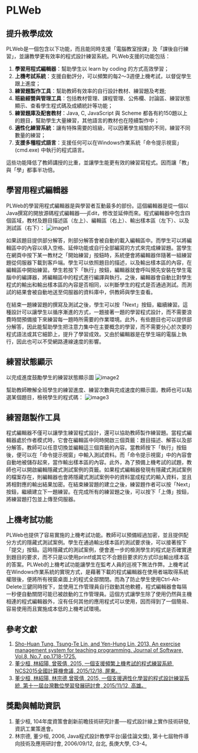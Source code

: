 # PLWeb
## 提升教學成效

PLWeb是一個包含以下功能，而且能同時支援「電腦教室授課」及「課後自行練習」，並讓教學更有效率的程式設計練習系統。PLWeb支援的功能包括：
1. **學習用程式編輯器**：幫助學生以 learn by coding 的方式高效學習； 
2. **上機考試系統**：支援自動評分，可以頻繁的每2～3週便上機考試，以督促學生跟上進度； 
3. **練習題製作工具**：幫助教師有效率的自行設計教材、練習題及考題; 
4. **班級經營與管理工具**：包括教材管理、課程管理、公佈欄、討論區、練習狀態顯示、查看學生程式碼及成績統計等功能； 
5. **練習題庫及配套教材**：Java, C, JavaScript 與 Scheme 都各有約150題以上的題目，幫助學生大量練習，其他語言的教材也在陸續製作中； 
6. **適性化練習系統**：讓有特殊需要的班級，可以因著學生經驗的不同，練習不同數量的練習； 
7. **支援多種程式語言**：支援任何可以在Windows作業系統「命令提示視窗」(cmd.exe) 中執行的程式語言。 

這些功能降低了教師講授的比重，並讓學生能更有效的練習寫程式。因而讓「教」與「學」都事半功倍。

## 學習用程式編輯器
PLWeb的學習用程式編輯器是與學習者互動最多的部份。這個編輯器是從一個以Java撰寫的開放源碼程式編輯器──jEdit，修改並延伸而來。程式編輯器中包含四個區域，教材及題目描述區（左上）、編輯區（右上）、輸出樣本區（左下）、以及測試區（右下）：
![image1](http://help.plweb.org/_media/plweb-editor.png)

如果該題目提供部分解答，則部分解答會被自動的載入編輯區中。而學生可以將編輯區中的內容以填入空格、延伸功能或自行全部編寫的方式來完成練習題。當學生在網頁中按下某一教材之「開始練習」按鈕時，系統便會將編輯器伴隨著一組練習題從伺服器下載到客戶端。學生可以依照題目的描述，以及輸出樣本區的內容，在編輯區中開始練習。學生若按下「執行」按鈕，編輯器就會呼叫預先安裝在學生電腦中的編譯器，將編輯區中的程式進行編譯與執行。之後，編輯器會自動比對學生程式的輸出和輸出樣本區的內容是否相同，以判斷學生的程式是否通過測試。而測試的結果會被自動地送至伺服器的資料庫中，供教師與學生查看。

在結束一題練習題的撰寫及測試之後，學生可以按「Next」按鈕，繼續練習。這種設計可以讓學生以循序漸進的方式，一題接著一題的學習程式設計，而不需要浪費時間預備接下來練習每一題時所需要的作業環境。此外，有些題目也可以提供部分解答，因此能幫助學生把注意力集中在主要概念的學習，而不需要分心於次要的程式語法或其它細節上，提升了學習成效。又由於編輯器是在學生端的電腦上執行，因此也可以不受網路連線速度的影響。

## 練習狀態顯示 

以完成進度鼓勵學生的練習狀態顯示圖
![image2](http://help.plweb.org/_media/progress.png)

幫助教師瞭解全班學生的練習進度、練習次數與完成速度的顯示圖，教師也可以點選某個題目，檢視學生的程式碼：
![image3](http://help.plweb.org/_media/class.png)

## 練習題製作工具

程式編輯器不僅可以讓學生練習程式設計，還可以協助教師製作練習題。當程式編輯器處於作者模式時，它會在編輯區中同時開啟三個頁籤：題目描述、解答以及部分解答。教師可以任意切換並編輯這三個頁籤的內容。當教師按下「執行」按鈕後，便可以在「命令提示視窗」中輸入測試資料。而「命令提示視窗」中的內容會自動地被儲存起來，當作輸出樣本區的內容。此外，為了預備上機考試的試題，教師也可以開啟編輯隱藏式測試案例的頁籤。如果程式編輯器發現有隱藏式測試案例的檔案存在，則編輯器也會將隱藏式測試案例中的資料當成程式的輸入資料，並且將相對應的輸出結果加密。在結束練習題的建立之後，練習題作者可以按「Next」按鈕，繼續建立下一題練習。在完成所有的練習題之後，可以按下「上傳」按鈕，將練習題打包並上傳至伺服器。

## 上機考試功能

PLWeb也提供了容易實施的上機考試功能。教師可以預備經過加密，並且提供配分方式的隱藏式測試案例。學生在通過輸出樣本區的測試要求後，可以接著按下「提交」按鈕。這時隱藏式的測試案例，便會進一步的檢測學生的程式是否確實達到題目的要求，而不只是以使用printf或其它不合題目要求的方式印出輸出樣本區的答案。PLWeb的上機考試功能讓學生在監考人員的巡視下無法作弊。上機考試在Windows作業系統的實現方式，是藉著下載的程式編輯器在使用者端取得系統權限後，便將所有視窗桌面上的程式全部關閉。而為了防止學生使用Ctrl-Alt-Delete三鍵同時按下，並使用工作管理員自行啟動其他軟體，程式編輯器會每隔一秒便自動關閉可能已被啟動的工作管理員。這個方式讓學生除了使用仍然與主機相連的程式編輯器外，沒有任何其他的應用程式可以使用，因而得到了一個簡易、容易使用而且實施成本低的上機考試環境。

## 參考文獻
1. [Sho-Huan Tung, Tsung-Te Lin, and Yen-Hung Lin, 2013, An exercise management system for teaching programming. Journal of Software, Vol.8, No.7, pp.1718-1725.](http://help.plweb.org/_media/9098-23098-1-pb.pdf)
2. [董少桓, 林紹陽, 曾筱倩, 2015, 一個支援頻繁上機考試的程式練習系統, NCS2015全國計算機會議, 2015/12/18, 屏東。](http://help.plweb.org/_media/ncs2015_programming_online_exam.pdf)
3. [董少桓, 林紹陽, 林宗德,曾筱倩, 2015, 一個支援適性化學習的程式設計練習系統, 第十一屆台灣數位學習發展研討會, 2015/11/12, 高雄。](http://help.plweb.org/_media/twelf2015%E7%A8%8B%E5%BC%8F%E8%AA%9E%E8%A8%80%E9%81%A9%E6%80%A7%E5%AD%B8%E7%BF%92final.pdf)

## 獎勵與輔助資訊
1. 董少桓, 104年度資策會創新前瞻技術研究計畫──程式設計線上實作技術研發, 資訊工業策進會。
2. 林宗德, 董少桓, 2006, Java程式設計教學平台(最佳論文獎), 第十七屆物件導向技術及應用研討會, 2006/09/12, 台北, 長庚大學, C3-4。
